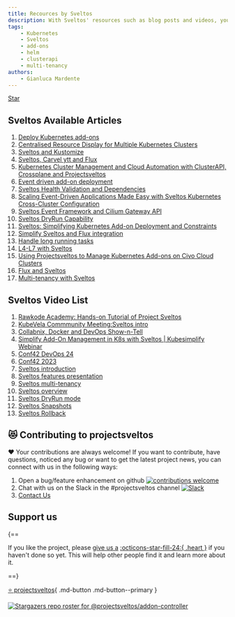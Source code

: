 ```yaml
---
title: Recources by Sveltos
description: With Sveltos' resources such as blog posts and videos, you will discover more about our application that extends the functionality of Cluster API.
tags:
    - Kubernetes
    - Sveltos
    - add-ons
    - helm
    - clusterapi
    - multi-tenancy
authors:
    - Gianluca Mardente
---
```

<a class="github-button" href="https://github.com/projectsveltos/sveltos-manager" data-icon="octicon-star" data-show-count="true" aria-label="Star projectsveltos/sveltos-manager on GitHub">Star</a>

## Sveltos Available Articles

1. [Deploy Kubernetes add-ons](https://medium.com/@gianluca.mardente/sveltos-a-solution-to-deploy-kubernetes-add-ons-in-clusterapi-powered-clusters-b9d4b48fc819)
2. [Centralised Resource Display for Multiple Kubernetes Clusters](https://dev.to/gianlucam76/centralized-resource-display-for-multiple-kubernetes-clusters-4ngi)
3. [Sveltos and Kustomize](https://dev.to/gianlucam76/kubernetes-add-ons-management-introducing-kustomize-integration-with-sveltos-2cpn)
4. [Sveltos, Carvel ytt and Flux](https://medium.com/@gianluca.mardente/simplify-kubernetes-resource-management-with-sveltos-carvel-ytt-and-flux-da960298c321)
5. [Kubernetes Cluster Management and Cloud Automation with ClusterAPI, Crossplane and Projectsveltos](https://medium.com/p/a20594be51b5)
6. [Event driven add-on deployment](https://medium.com/p/43366ba9894d)
7. [Sveltos Health Validation and Dependencies](https://medium.com/@eleni.grosdouli/5-step-approach-automate-kubernetes-monitoring-with-projectsveltos-grafana-prometheus-and-loki-696fa7201e5b)
8. [Scaling Event-Driven Applications Made Easy with Sveltos Kubernetes Cross-Cluster Configuration](https://link.medium.com/GEhxO5orKyb)
9. [Sveltos Event Framework and Cilium Gateway API](https://medium.com/@eleni.grosdouli/5-step-approach-projectsveltos-event-framework-for-kubernetes-deployment-with-cilium-gateway-api-6c0c03fa26db)
10. [Sveltos DryRun Capability](https://medium.com/@eleni.grosdouli/5-step-approach-dry-run-kubernetes-resources-with-projectsveltos-161ced473446)
11. [Sveltos: Simplifying Kubernetes Add-on Deployment and Constraints](https://medium.com/p/13fdfd3d9904)
12. [Simplify Sveltos and Flux integration](https://medium.com/@eleni.grosdouli/5-step-approach-projectsveltos-integration-with-flux-5e68fb584a3c)
13. [Handle long running tasks](https://medium.com/@gianluca.mardente/how-to-handle-long-running-tasks-in-kubernetes-reconciliation-loop-3cc04bfa2681)
14. [L4-L7 with Sveltos](https://medium.com/@projectsveltos/how-to-deploy-l4-and-l7-routing-on-multiple-kubernetes-clusters-securely-and-programmatically-930ebe65fa8c)
15. [Using Projectsveltos to Manage Kubernetes Add-ons on Civo Cloud Clusters](https://medium.com/p/ec4089c503a7)
16. [Flux and Sveltos](https://medium.com/@projectsveltos/flux-and-sveltos-friends-or-enemies-7cdc8fb8f953)
17. [Multi-tenancy with Sveltos](https://medium.com/@gianluca.mardente/kubernetes-multi-tenancy-with-sveltos-8a1b3c2b82c5)


## Sveltos Video List

1. [Rawkode Academy: Hands-on Tutorial of Project Sveltos](https://www.youtube.com/watch?v=FRYYHAWr0MQ)
2. [KubeVela Commmunity Meeting:Sveltos intro](https://www.youtube.com/watch?v=A5Y0XTnoS7k)
3. [Collabnix, Docker and DevOps Show-n-Tell](https://www.youtube.com/live/Kiv2SVhI8qg?si=a6vr7PQrhxwOCn5G&t=2h5m55s)
4. [Simplify Add-On Management in K8s with Sveltos | Kubesimplify Webinar](https://www.youtube.com/watch?v=yifrTO7gDPM)
5. [Conf42 DevOps 24](https://www.youtube.com/watch?v=n2lFfxPP6jE)
6. [Conf42 2023](https://youtu.be/Xi2HvRfaNYI)
7. [Sveltos introduction](https://youtu.be/RyWDz9CXjXs)
8. [Sveltos features presentation](https://www.youtube.com/watch?v=UfrKOPTJRCc)
9. [Sveltos multi-tenancy](https://www.youtube.com/watch?v=m_G9UZ8yduc)
10. [Sveltos overview](https://www.youtube.com/watch?v=Ai5Mr9haWKM&t=4s)
11. [Sveltos DryRun mode](https://www.youtube.com/watch?v=gfWN_QJAL6k&t=86s)
12. [Sveltos Snapshots](https://www.youtube.com/watch?v=ALcp1_Nj9r4)
13. [Sveltos Rollback](https://www.youtube.com/watch?v=sTo6RcWP1BQ&t=16s)

<script async defer src="https://buttons.github.io/buttons.js"></script>

## 😻 Contributing to projectsveltos
❤️ Your contributions are always welcome! If you want to contribute, have questions, noticed any bug or want to get the latest project news, you can connect with us in the following ways:

1. Open a bug/feature enhancement on github [![contributions welcome](https://img.shields.io/badge/contributions-welcome-brightgreen.svg?style=flat)](https://github.com/projectsveltos/sveltos-manager/issues "Contribute to Sveltos: open issues")
2. Chat with us on the Slack in the #projectsveltos channel [![Slack](https://img.shields.io/badge/join%20slack-%23projectsveltos-brighteen)](https://join.slack.com/t/projectsveltos/shared_invite/zt-1hraownbr-W8NTs6LTimxLPB8Erj8Q6Q)
3. [Contact Us](mailto:support@projectsveltos.io)

## Support us

{==

If you like the project, please [give us a](https://github.com/projectsveltos/sveltos-manager "Kubernetes add-on controller")  [:octicons-star-fill-24:{ .heart }](https://github.com/projectsveltos/sveltos-manager "Kubernetes add-on controller") if you haven't done so yet. This will help other people find it and learn more about it.

==}

[:star: projectsveltos](https://github.com/projectsveltos/sveltos-manager "Kubernetes add-on controller"){ .md-button .md-button--primary }

[![Stargazers repo roster for @projectsveltos/addon-controller](http://reporoster.com/stars/projectsveltos/addon-controller)](https://github.com/projectsveltos/addon-controller/stargazers)

